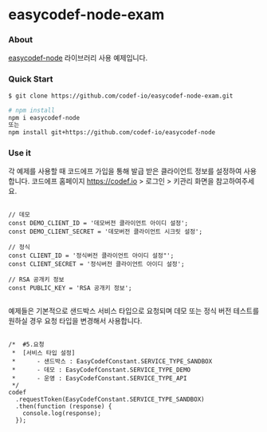 # easycodef-node-exam

### About
[easycodef-node](https://github.com/codef-io/easycodef-node) 라이브러리 사용 예제입니다.  

### Quick Start
```bash
$ git clone https://github.com/codef-io/easycodef-node-exam.git

# npm install
npm i easycodef-node
또는 
npm install git+https://github.com/codef-io/easycodef-node

```

### Use it

각 예제를 사용할 때 코드에프 가입을 통해 발급 받은 클라이언트 정보를 설정하여 사용합니다.
코드에프 홈페이지 https://codef.io  > 로그인 > 키관리 화면을 참고하여주세요.
 
```node

// 데모
const DEMO_CLIENT_ID = '데모버전 클라이언트 아이디 설정';
const DEMO_CLIENT_SECRET = '데모버전 클라이언트 시크릿 설정';

// 정식
const CLIENT_ID = '정식버전 클라이언트 아이디 설정"';
const CLIENT_SECRET = '정식버전 클라이언트 아이디 설정';

// RSA 공개키 정보
const PUBLIC_KEY = 'RSA 공개키 정보';


```
예제들은 기본적으로 샌드박스 서비스 타입으로 요청되며 데모 또는 정식 버전 테스트를 원하실 경우 요청 타입을 변경해서 사용합니다.

```node

/*	#5.요청
 *  [서비스 타입 설정]
 *      - 샌드박스 : EasyCodefConstant.SERVICE_TYPE_SANDBOX
 *      - 데모 : EasyCodefConstant.SERVICE_TYPE_DEMO
 *      - 운영 : EasyCodefConstant.SERVICE_TYPE_API
 */
codef
  .requestToken(EasyCodefConstant.SERVICE_TYPE_SANDBOX)
  .then(function (response) {
    console.log(response);
  });


```
